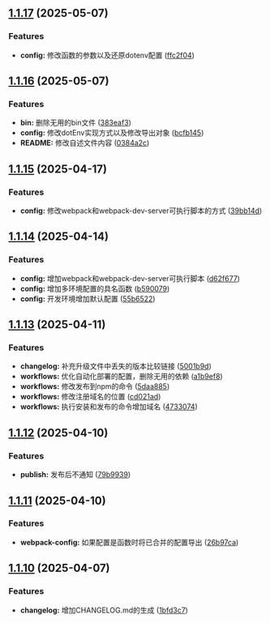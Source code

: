 ## [1.1.17](https://github.com/pieced-team/webpack-config/compare/v1.1.16...v1.1.17) (2025-05-07)


### Features

* **config:** 修改函数的参数以及还原dotenv配置 ([ffc2f04](https://github.com/pieced-team/webpack-config/commit/ffc2f045f17764a25b4bb498bfe2625c1bcccfce))



## [1.1.16](https://github.com/pieced-team/webpack-config/compare/v1.1.15...v1.1.16) (2025-05-07)


### Features

* **bin:** 删除无用的bin文件 ([383eaf3](https://github.com/pieced-team/webpack-config/commit/383eaf3b7540e8a18500b8452ba187d7d669e9fe))
* **config:** 修改dotEnv实现方式以及修改导出对象 ([bcfb145](https://github.com/pieced-team/webpack-config/commit/bcfb1455ad12a18f34e74624eed8348c8a77f9cc))
* **README:** 修改自述文件内容 ([0384a2c](https://github.com/pieced-team/webpack-config/commit/0384a2cfd5473955270982eba9865f540bc808b6))



## [1.1.15](https://github.com/pieced-team/webpack-config/compare/v1.1.14...v1.1.15) (2025-04-17)


### Features

* **config:** 修改webpack和webpack-dev-server可执行脚本的方式 ([39bb14d](https://github.com/pieced-team/webpack-config/commit/39bb14dc5513eedee7c8e01413d6270e2d2a7119))



## [1.1.14](https://github.com/pieced-team/webpack-config/compare/v1.1.13...v1.1.14) (2025-04-14)


### Features

* **config:** 增加webpack和webpack-dev-server可执行脚本 ([d62f677](https://github.com/pieced-team/webpack-config/commit/d62f677846e526963d4b013953e13fefafb05baf))
* **config:** 增加多环境配置的具名函数 ([b590079](https://github.com/pieced-team/webpack-config/commit/b590079eaf08fac4c110ef75b5964f6c664a613c))
* **config:** 开发环境增加默认配置 ([55b6522](https://github.com/pieced-team/webpack-config/commit/55b652297896769693fd19b29ccbfbed58c6a7d0))



## [1.1.13](https://github.com/pieced-team/webpack-config/compare/v1.1.12...v1.1.13) (2025-04-11)


### Features

* **changelog:** 补充升级文件中丢失的版本比较链接 ([5001b9d](https://github.com/pieced-team/webpack-config/commit/5001b9da2416d02996aafe6033babac207137f55))
* **workflows:** 优化自动化部署的配置，删除无用的依赖 ([a1b9ef8](https://github.com/pieced-team/webpack-config/commit/a1b9ef808da272ac25d5c4b2b2d53e2885bba5c5))
* **workflows:** 修改发布到npm的命令 ([5daa885](https://github.com/pieced-team/webpack-config/commit/5daa885d1dc89a7eb972571c6c63e4e6a8878b61))
* **workflows:** 修改注册域名的位置 ([cd021ad](https://github.com/pieced-team/webpack-config/commit/cd021ad7fda4121f2b5609a04304da9282705548))
* **workflows:** 执行安装和发布的命令增加域名 ([4733074](https://github.com/pieced-team/webpack-config/commit/4733074e55af0107c7a0c4dc1e95187313709808))



## [1.1.12](https://github.com/pieced-team/webpack-config/compare/v1.1.11...v1.1.12) (2025-04-10)


### Features

* **publish:** 发布后不通知 ([79b9939](https://github.com/pieced-team/webpack-config/commit/79b99398bcd604dd55ac7f847960b4134211c0ba))



## [1.1.11](https://github.com/pieced-team/webpack-config/compare/v1.1.10...v1.1.11) (2025-04-10)


### Features

* **webpack-config:** 如果配置是函数时将已合并的配置导出 ([26b97ca](https://github.com/pieced-team/webpack-config/commit/26b97ca919e9f4d4879f0592dc2dc7445d06fbbb))



## [1.1.10](https://github.com/pieced-team/webpack-config/compare/1bfd3c7bf27d88ab3b3ee327f94da8bcd268ab68...v1.1.10) (2025-04-07)


### Features

* **changelog:** 增加CHANGELOG.md的生成 ([1bfd3c7](https://github.com/pieced-team/webpack-config/commit/1bfd3c7bf27d88ab3b3ee327f94da8bcd268ab68))



